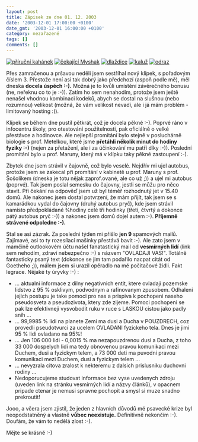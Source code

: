 ```yaml
---
layout: post
title: Zápisek ze dne 01. 12. 2003
date: '2003-12-01 17:00:00 +0100'
date_gmt: '2003-12-01 16:00:00 +0100'
category: nezařazené
tags: []
comments: []
---
```

<div >  <a href="/%base_url%/assets/old-images/kahanek.jpg"><img alt="příruční kahánek" src="%base_url%/assets/old-images/kahanek.jpg"></a>  <a href="/%base_url%/assets/old-images/myshak.jpg"><img alt="čekající Myshak" src="%base_url%/assets/old-images/myshak.jpg"></a>  <a href="/%base_url%/assets/old-images/dlazdice.jpg"><img alt="dlaždice" src="%base_url%/assets/old-images/dlazdice.jpg"></a>  <a href="/%base_url%/assets/old-images/kaluz2.jpg"><img alt="kaluž" src="%base_url%/assets/old-images/kaluz2.jpg"></a>  <a href="/%base_url%/assets/old-images/odraz.jpg"><img alt="odraz" src="%base_url%/assets/old-images/odraz.jpg"></a>  </div>
<p>Přes zamračenou a pršavou neděli jsem sestříhal nový klípek, s pořadovým číslem 3.  Přestože není asi tak dobrý jako předchozí (aspoň podle mě), měl dneska <strong>docela úspěch :-).</strong>  Možná je to kvůli  umístění závěrečného bonusu (ne, neřeknu co to je :-)). Zatím ho sem nenahodím, protože jsem  ještě nenašel vhodnou kombinaci kodeků, abych se dostal na slušnou (nebo rozumnou) velikost (možná, že vám  velikost nevadí, ale i já mám problém - limitovaný hosting :().</p>
<p>Klípek se během dne pustil pětkrát, což je docela pěkné :-). Poprvé ráno v infocentru školy,  pro otestování použitelnosti, pak oficiálně o velké přestávce a hodinovce. Ale nejlepší promítání  bylo stejně v posluchárně biologie s prof. Metelkou, které jsme <strong>přetáhli několik minut  do hodiny fyziky :-)</strong> (nejen za přetažení, ale i za účinkování mu patří díky :-)).  Poslední promítání bylo u prof. Maruny, který má v klípku taky pěkné zastoupení :-).</p>
<p>Zbytek dne jsem strávil v čajovně, což bylo veselé. Nejdřív mi ujel autobus, protože jsem se zakecal  při promítání v kabinetě u prof. Maruny s prof. Šošolíkem (dneska je totu nějak zaprof.ované, ale co už ;))  a ujel mi autobus (poprvé). Tak jsem poslal semesku do čajovny, jestli se můžu pro něco stavit. Při čekání  na odpověď jsem už byl téměř rozhodnutý jet v 15.40 domů. Ale nakonec jsem dostal potvrzení, že mám  přijít, tak jsem se s kamarádkou vydal do čajovny (druhý autobus pryč), kde jsem strávil namísto  předpokládané &frac34;hodiny celé tři hodinky (třetí, čtvrtý a dokonce pátý autobus pryč :-))  a nakonec jsem domů dojel autem :-). <strong>Příjemně strávené odpoledne :-).</strong></p>
<p>Stal se asi zázrak. Za poslední týden mi přišlo <strong>jen 9</strong> spamových mailů. Zajímavé, asi to ty  rozesílací mašinky přestává bavit :-). Ale zato jsem v mamčině outlookovém účtu našel fanatastický  mail od <strong>vesmírných lidí</strong> (link sem nehodím, zdraví nebezpečno :-) s názvem "OVLADAJI VAS!". Totálně fantasticky psaný text  (dokonce se jim tam podařilo nacpat citát od Goetheho ;)),  málem jsem si urazil opěradlo na mé počítačové židli. Fakt legrace. Nějaké ty úryvky :-) :</p>
<ul>
<li>... aktualni informace z dilny negativnich entit, ktere ovladaji pozemske lidstvo z 95 %  osklivym, podvodnym a rafinovanym zpusobem. Odhaleni jejich postupu je take pomoci pro nas  a prispiva k pochopeni naseho pseudosveta a pseudozivota, ktery zde zijeme. Pomoci pochopeni  se pak lze efektivneji vysvobodit ruku v ruce s LASKOU cistou jako padly snih ...</li>
<li>... 99,9985 % lidi na planete Zemi ma dusi a Ducha v POUZDRECH, coz provedli pseudotvurci  za ucelem OVLADANI fyzickeho tela. Dnes je jimi 95 % lidi ovladano na 95%!</li>
<li>... Jen 106 000 lidi - 0,0015 % ma nezapouzdrenou dusi a Ducha, z toho 33 000  dospelych lidi ma tedy obnovenou pravou komunikaci mezi Duchem, dusi a  fyzickym telem, a 73 000 deti ma puvodni pravou komunikaci mezi Duchem, dusi a fyzickym telem ...</li>
<li>... nevyzrala citova zralost k nekteremu z dalsich prislusniku duchovni rodiny ...</li>
<li>Nedoporucujeme studovat informace bez vyse uvedenych zdroju (uveden link na stránku vesmírných lidí  a názvy článků),  v opacnem pripade ctenar je nemusi spravne pochopit a smysl si muze snadno prekroutit!  </li>
</ul>
<p>Jooo, a včera jsem zjistil, že jeden z hlavních důvodů mé psavecké krize byl neopodstatněný a  vlastně <strong>vůbec neexistuje.</strong> Definitivně nekončím :-). Doufám, že vám to nedělá zlost :-).</p>
<p>Mějte se krásně :-)</p>

